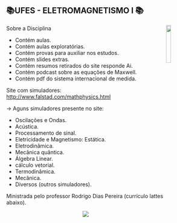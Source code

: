 ## 📚UFES - ELETROMAGNETISMO I 📚
<img align="right" width="16%" src="https://user-images.githubusercontent.com/80075307/220129072-48d5ff96-a10d-4e0b-9024-9374bee2c0c2.svg">

Sobre a Disciplina
  * Contém aulas.
  * Contém aulas exploratórias.
  * Contém provas para auxiliar nos estudos.
  * Contém slides extras.
  * Contém resumos retirados do site responde Ai.
  * Contém podcast sobre as equações de Maxwell.
  * Contém pdf do sistema internacional de medida.

 
 
 
 Site com simuladores: http://www.falstad.com/mathphysics.html
 
  -> Aguns simuladores presente no site:
   * Oscilações e Ondas.
   * Acústica.
   * Processamento de sinal.
   * Eletricidade e Magnetismo: Estática.
   * Eletrodinâmica.
   *  Mecânica quântica.
   * Álgebra Linear.
   * cálculo vetorial.
   * Termodinâmica.
   * Mecânica.
   * Diversos (outros simuladores).


Ministrada pelo professor Rodrigo Dias Pereira (currículo lattes abaixo).

<div align="center">
    <a href="http://lattes.cnpq.br/3414799692619699" target="_blank"
      ><img
        src="https://img.shields.io/badge/-Currículo Lattes-%230077B5?style=for-the-badge&logo=linkedin&logoColor=white"
        target="_blank"
  </div>
